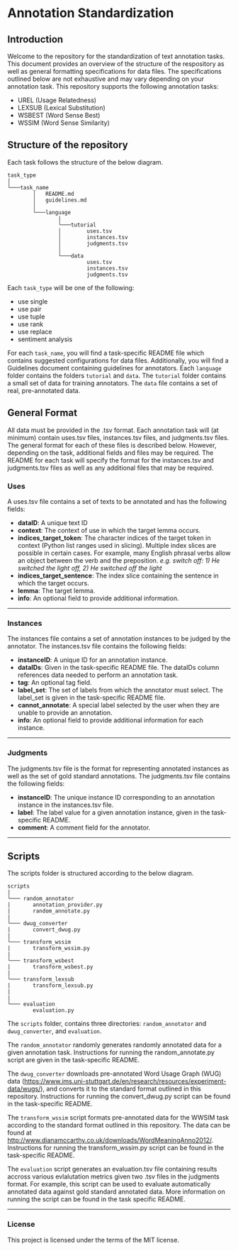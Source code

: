 # Annotation Standardization
## Introduction
Welcome to the repository for the standardization of text annotation tasks. This document provides an overview of the structure of the respository as well as general formatting specifications for data files. The specifications outlined below are not exhaustive and may vary depending on your annotation task. This repository supports the following annotation tasks:

- UREL (Usage Relatedness)
- LEXSUB (Lexical Substitution)
- WSBEST (Word Sense Best)
- WSSIM (Word Sense Similarity)

## Structure of the repository

Each task follows the structure of the below diagram.

```
task_type
│
└───task_name
        │   README.md
        │   guidelines.md
        │
        └───language
                |
                └───tutorial
                │        uses.tsv
                │        instances.tsv
                │        judgments.tsv
                │		
                └───data
                         uses.tsv
                         instances.tsv
                         judgments.tsv
```

Each `task_type` will be one of the following:
- use single
- use pair
- use tuple
- use rank
- use replace
- sentiment analysis

For each `task_name`, you will find a task-specific README file which contains suggested configurations for data files. Additionally, you will find a Guidelines document containing guidelines for annotators. Each `language` folder contains the folders `tutorial` and `data`. The `tutorial` folder contains a small set of data for training annotators. The `data` file contains a set of real, pre-annotated data. 

## General Format
All data must be provided in the .tsv format. Each annotation task will (at minimum) contain uses.tsv files, instances.tsv files, and judgments.tsv files. The general format for each of these files is described below. However, depending on the task, additional fields and files may be required. The README for each task will specify the format for the instances.tsv and judgments.tsv files as well as any additional files that may be required.
### Uses
A uses.tsv file contains a set of texts to be annotated and has the following fields:

* **dataID**: A unique text ID
* **context**: The context of use in which the target lemma occurs.
* **indices_target_token**: The character indices of the target token in context (Python list ranges used in slicing). Multiple index slices are possible in certain cases. For example, many English phrasal verbs allow an object between the verb and the preposition.
*e.g. switch off: 1) He switched the light off, 2) He switched off the light* 
* **indices_target_sentence**: The index slice containing the sentence in which the target occurs.
* **lemma**: The target lemma.
* **info**: An optional field to provide additional information.
***
### Instances
The instances file contains a set of annotation instances to be judged by the annotator. The instances.tsv file contains the following fields:
* **instanceID**: A unique ID for an annotation instance.
* **dataIDs**: Given in the task-specific README file. The dataIDs column references data needed to perform an annotation task.
* **tag**: An optional tag field.
* **label_set**: The set of labels from which the annotator must select. The label_set is given in the task-specific README file.
* **cannot_annotate**: A special label selected by the user when they are unable to provide an annotation.
* **info**: An optional field to provide additional information for each instance.
***
### Judgments
The judgments.tsv file is the format for representing annotated instances as well as the set of gold standard annotations. The judgments.tsv file contains the following fields:

* **instanceID**: The unique instance ID corresponding to an annotation instance in the instances.tsv file.
* **label**: The label value for a given annotation instance, given in the task-specific README.
* **comment**: A comment field for the annotator.

***
## Scripts
The scripts folder is structured according to the below diagram.
```
scripts
|   
└─── random_annotator
|       annotation_provider.py
|       random_annotate.py
|
└─── dwug_converter
|       convert_dwug.py
|
└─── transform_wssim
|       transform_wssim.py
|
└─── transform_wsbest
|       transform_wsbest.py
|
└─── transform_lexsub
|       transform_lexsub.py         
|
|
└─── evaluation
        evaluation.py
```
The `scripts` folder, contains three directories: `random_annotator` and `dwug_converter`, and `evaluation`. 

The `random_annotator` randomly generates randomly annotated data for a given annotation task. Instructions for running the random_annotate.py script are given in the task-specific README.

The `dwug_converter` downloads pre-annotated Word Usage Graph (WUG) data (https://www.ims.uni-stuttgart.de/en/research/resources/experiment-data/wugs/), and converts it to the standard format outlined in this repository. Instructions for running the convert_dwug.py script can be found in the task-specific README.

The `transform_wssim` script formats pre-annotated data for the WWSIM task according to the standard format outlined in this repository. The data can be found at http://www.dianamccarthy.co.uk/downloads/WordMeaningAnno2012/. Instructions for running the transform_wssim.py script can be found in the task-specific README. 

The `evaluation` script generates an evaluation.tsv file containing results accross various evlalutation metrics given two .tsv files in the judgments format. For example, this script can be used to evaluate automatically annotated data against gold standard annotated data. More information on running the script can be found in the task specific README.


***
### License
This project is licensed under the terms of the MIT license.
